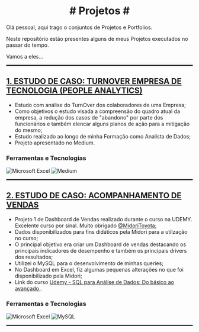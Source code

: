 <h1 align="center"> # Projetos # </h1>

 Olá pessoal, aqui trago o conjuntos de Projetos e Portfolios.

Neste repositório estão presentes alguns de meus Projetos executados no passar do tempo.

Vamos a eles...

<hr style="border:1px solid #333333"> </hr>

## [**1. ESTUDO DE CASO: TURNOVER EMPRESA DE TECNOLOGIA (PEOPLE ANALYTICS)**](https://medium.com/@dealbarello/estudo-de-caso-turnover-empresa-de-tecnologia-people-analytics-c1872d786779)
 - Estudo com análise do TurnOver dos colaboradores de uma Empresa;
 - Como objetivos o estudo visada a compreensão do quadro atual da empresa, a redução dos casos de "abandono" por parte dos funcionários e também elencar alguns planos de ação para a mitigação do mesmo;
 - Estudo realizado ao longo de minha Formação como Analista de Dados;
 - Projeto apresentado no Medium.
### Ferramentas e Tecnologias
![Microsoft Excel](https://img.shields.io/badge/-Microsoft_Excel-217346?logo=microsoftexcel&logoColor=white&style=plastic)
![Medium](https://img.shields.io/badge/-Medium-000000?logo=medium&logoColor=white&style=plastic)

<hr style="border:1px solid #333333"> </hr>

## [**2. ESTUDO DE CASO: ACOMPANHAMENTO DE VENDAS**](https://github.com/Dennis-Albarello/Projetos/blob/main/Projeto_Acompanhamento_Vendas/Dash.png)
 - Projeto 1 de Dashboard de Vendas realizado durante o curso na UDEMY. Excelente curso por sinal. Muito obrigado [@MidoriToyota](https://github.com/MidoriToyota);
 - Dados disponibilizados para fins didáticos pela Midori para a utilzação no curso;
 - O principal objetivo era criar um Dashboard de vendas destacando os principais indicadores de desempenho e também os principais drivers dos resultados;
 - Utilizei o MySQL para o desenvolvimento de minhas queries;
 - No Dashboard em Excel, fiz algumas pequenas alterações no que foi disponibilizado pela Midori;
 - Link do curso [Udemy - SQL para Análise de Dados: Do básico ao avançado ](https://www.udemy.com/share/106ct83@TvFcQ6c9LLmQlU5iv24zJz_1VGFnEh9ahY0bbTwoJYV2FqH2bweDKDe534TU4e-bNg==/).
### Ferramentas e Tecnologias
![Microsoft Excel](https://img.shields.io/badge/-Microsoft_Excel-217346?logo=microsoftexcel&logoColor=white&style=plastic)
![MySQL](https://img.shields.io/badge/-MySQL-4479A1?logo=mysql&logoColor=white&style=plastic)

<hr style="border:1px solid #333333"> </hr>

